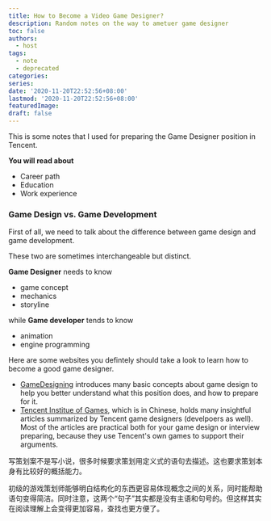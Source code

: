 ```yaml
---
title: How to Become a Video Game Designer?
description: Random notes on the way to ametuer game designer
toc: false
authors:
  - host
tags: 
  - note
  - deprecated
categories:
series:
date: '2020-11-20T22:52:56+08:00'
lastmod: '2020-11-20T22:52:56+08:00'
featuredImage:
draft: false
---
```


This is some notes that I used for preparing the Game Designer position in Tencent. 

__You will read about__

+ Career path
+ Education
+ Work experience

### Game Design vs. Game Development

First of all, we need to talk about the difference between game design and game development.

These two are sometimes interchangeable but distinct.

__Game Designer__ needs to know
+ game concept
+ mechanics
+ storyline

while __Game developer__ tends to know
+ animation
+ engine programming

Here are some websites you defintely should take a look to learn how to become a good game designer.
+ [GameDesigning](http://www.gamedesigning.org) introduces many basic concepts about game design to help you better understand what this position does, and how to prepare for it.
+ [Tencent Institue of Games](https://gameinstitute.qq.com/community), which is in Chinese, holds many insightful articles summarized by Tencent game designers (develpoers as well). Most of the articles are practical both for your game design or interview preparing, because they use Tencent's own games to support their arguments.


写策划案不是写小说，很多时候要求策划用定义式的语句去描述。这也要求策划本身有比较好的概括能力。


初级的游戏策划师能够明白结构化的东西更容易体现概念之间的关系，同时能帮助语句变得简洁。同时注意，这两个“句子”其实都是没有主语和句号的。但这样其实在阅读理解上会变得更加容易，查找也更方便了。